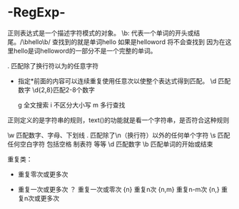 # -RegExp-

正则表达式是一个描述字符模式的对象。
\b: 代表一个单词的开头或结尾。/\bhello\b/  查找到的就是单词hello 如果是helloword 将不会查找到 因为在这里hello是词helloword的一部分不是一个完整的单词。

. 匹配除了换行符以为的任意字符
* 指定*前面的内容可以连续重复使用任意次以使整个表达式得到匹配。
\d 匹配数字   \d{2,8}匹配2-8个数字
  
  
  g 全文搜索   i  不区分大小写   m 多行查找

正则定义的是字符串的规则，text()的功能就是看一个字符串，是否符合这种规则


\w   匹配数字、字母、下划线
.    匹配除了\n（换行符）以外的任何单个字符 
\s   匹配任何空白字符  包括空格 制表符 等等
\d   匹配数字
\b   匹配单词的开始或结束



重复类：
*    重复零次或更多次
+    重复一次或更多次
？   重复一次或零次
{n}  重复n次
{n,m}  重复n-m次
{n,}   重复n次或更多次




